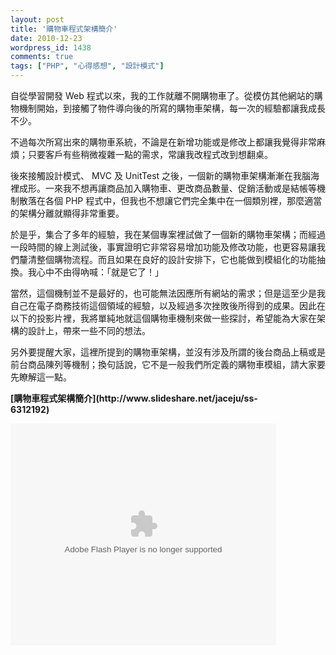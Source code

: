 ```yaml
---
layout: post
title: '購物車程式架構簡介'
date: 2010-12-23
wordpress_id: 1438
comments: true
tags: ["PHP", "心得感想", "設計模式"]
---
```


自從學習開發 Web 程式以來，我的工作就離不開購物車了。從模仿其他網站的購物機制開始，到接觸了物件導向後的所寫的購物車架構，每一次的經驗都讓我成長不少。

不過每次所寫出來的購物車系統，不論是在新增功能或是修改上都讓我覺得非常麻煩；只要客戶有些稍微複雜一點的需求，常讓我改程式改到想翻桌。

後來接觸設計模式、 MVC 及 UnitTest 之後，一個新的購物車架構漸漸在我腦海裡成形。一來我不想再讓商品加入購物車、更改商品數量、促銷活動或是結帳等機制散落在各個 PHP 程式中，但我也不想讓它們完全集中在一個類別裡，那麼適當的架構分離就顯得非常重要。

於是乎，集合了多年的經驗，我在某個專案裡試做了一個新的購物車架構；而經過一段時間的線上測試後，事實證明它非常容易增加功能及修改功能，也更容易讓我們釐清整個購物流程。而且如果在良好的設計安排下，它也能做到模組化的功能抽換。我心中不由得吶喊：「就是它了！」

當然，這個機制並不是最好的，也可能無法因應所有網站的需求；但是這至少是我自己在電子商務技術這個領域的經驗，以及經過多次挫敗後所得到的成果。因此在以下的投影片裡，我將單純地就這個購物車機制來做一些探討，希望能為大家在架構的設計上，帶來一些不同的想法。

另外要提醒大家，這裡所提到的購物車架構，並沒有涉及所謂的後台商品上稿或是前台商品陳列等機制；換句話說，它不是一般我們所定義的購物車模組，請大家要先瞭解這一點。

<!--more-->
<div style="width:425px" id="__ss_6312192"><strong style="display:block;margin:12px 0 4px">[購物車程式架構簡介](http://www.slideshare.net/jaceju/ss-6312192)</strong><object id="__sse6312192" width="425" height="355">

<embed name="__sse6312192" src="http://static.slidesharecdn.com/swf/ssplayer2.swf?doc=random-101223013624-phpapp01&stripped_title=ss-6312192&userName=jaceju" type="application/x-shockwave-flash" allowscriptaccess="always" allowfullscreen="true" width="425" height="355"></embed></object></div>
